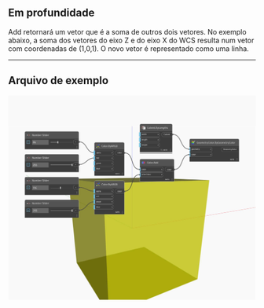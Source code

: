 ## Em profundidade
Add retornará um vetor que é a soma de outros dois vetores. No exemplo abaixo, a soma dos vetores do eixo Z e do eixo X do WCS resulta num vetor com coordenadas de (1,0,1). O novo vetor é representado como uma linha.
___
## Arquivo de exemplo

![Add](./DSCore.Color.Add_img.jpg)

